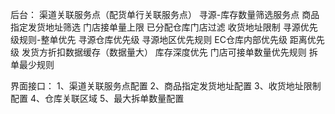 后台：
渠道关联服务点（配货单行关联服务点）
寻源-库存数量筛选服务点
商品指定发货地址筛选
门店接单量上限
已分配仓库门店过滤
收货地址限制
寻源优先级规则-整单优先
寻源仓库优先级
寻源地区优先规则
EC仓库内部优先级
距离优先级
发货方折扣数据缓存（数据量大）
库存深度优先
门店可接单数量优先规则
拆单最少规则

界面接口：
1、渠道关联服务点配置
2、商品指定发货地址配置
3、收货地址限制配置
4、仓库关联区域
5、最大拆单数量配置
